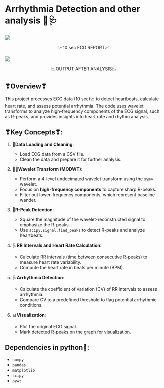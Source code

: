 # Arrhythmia Detection and other analysis 💟🩺
<img src="https://media.discordapp.net/attachments/1223174231936995390/1286010161596596317/image.png?ex=66ec59cb&is=66eb084b&hm=881addfe899e7f03e8c072eb984ba3a31f2b499480adb7c6511b5c539b2832c7&=&format=webp&quality=lossless&width=1247&height=408">
<p align="center">📈10 sec ECG REPORT📈</p>
<img src="https://media.discordapp.net/attachments/1223174231936995390/1286009422597853204/Figure_1.png?ex=66ec591b&is=66eb079b&hm=d3409a0e0372697e3a6c64859bde292441490363990a49ff5f1b8a879839a43c&=&format=webp&quality=lossless&width=1216&height=603">
<p align="center">📉OUTPUT AFTER ANALYSIS📉</p>

## ❣Overview❣
This project processes ECG data (10 sec)📈 to detect heartbeats, calculate heart rate, and assess potential arrhythmia. The code uses wavelet transforms to analyze high-frequency components of the ECG signal, such as R-peaks, and provides insights into heart rate and rhythm analysis.

## ❣Key Concepts❣:
1. 🧹**Data Loading and Cleaning**:
   - Load ECG data from a CSV file.
   - Clean the data and prepare it for further analysis.

2. 👩‍💻**Wavelet Transform (MODWT)**:
   - Perform a 4-level undecimated wavelet transform using the `sym4` wavelet.
   - Focus on **high-frequency components** to capture sharp R-peaks.
   - Filter out lower-frequency components, which represent baseline wander.

3. 🗻**R-Peak Detection**:
   - Square the magnitude of the wavelet-reconstructed signal to emphasize the R-peaks.
   - Use `scipy.signal.find_peaks` to detect R-peaks and analyze heartbeats.

4. 🩺**RR Intervals and Heart Rate Calculation**:
   - Calculate RR intervals (time between consecutive R-peaks) to measure heart rate variability.
   - Compute the heart rate in beats per minute (BPM).

5. 🩺**Arrhythmia Detection**:
   - Calculate the coefficient of variation (CV) of RR intervals to assess arrhythmia.
   - Compare CV to a predefined threshold to flag potential arrhythmic conditions.

6. 📊**Visualization**:
   - Plot the original ECG signal.
   - Mark detected R-peaks on the graph for visualization.

## Dependencies in python🐍:
- `numpy`
- `pandas`
- `matplotlib`
- `scipy`
- `pywt`



